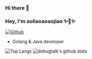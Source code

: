 ### Hi there 👋

<!--
**aoliaoaoaojiao/aoliaoaoaojiao** is a ✨ _special_ ✨ repository because its `README.md` (this file) appears on your GitHub profile.

Here are some ideas to get you started:

- 🔭 I’m currently working on ...
- 🌱 I’m currently learning ...
- 👯 I’m looking to collaborate on ...
- 🤔 I’m looking for help with ...
- 💬 Ask me about ...
- 📫 How to reach me: ...
- 😄 Pronouns: ...
- ⚡ Fun fact: ...
-->

### Hey, I'm aoliaoaoaojiao ✨🚀✨

[![Github](https://img.shields.io/github/followers/aoliaoaoaojiao?label=Follow&style=social)](https://github.com/aoliaoaoaojiao)

- Golang & Java developer

![Top Langs](https://github-readme-stats-one-bice.vercel.app/api/top-langs/?username=aoliaoaoaojiao&langs_count=10&layout=compact&role=OWNER,ORGANIZATION_MEMBER,COLLABORATOR)
![debugtalk's github stats](https://github-readme-stats-one-bice.vercel.app/api?username=aoliaoaoaojiao&show_icons=true&include_all_commits=true&count_private=true&role=OWNER,ORGANIZATION_MEMBER,COLLABORATOR&line_height=29)
